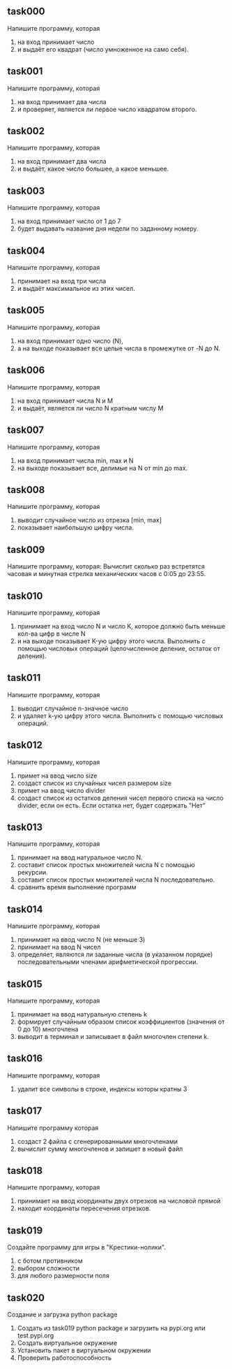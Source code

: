 ## task000

Напишите программу, которая

1. на вход принимает число
2. и выдаёт его квадрат (число умноженное на само себя).

## task001

Напишите программу, которая

1. на вход принимает два числа
2. и проверяет, является ли первое число квадратом второго.

## task002

Напишите программу, которая

1. на вход принимает два числа
2. и выдаёт, какое число большее, а какое меньшее.

## task003

Напишите программу, которая

1. на вход принимает число от 1 до 7
2. будет выдавать название дня недели по заданному номеру.

## task004

Напишите программу, которая

1. принимает на вход три числа
2. и выдаёт максимальное из этих чисел.

## task005

Напишите программу, которая

1. на вход принимает одно число (N),
2. а на выходе показывает все целые числа в промежутке от -N до N.

## task006

Напишите программу, которая

1. на вход принимает числа N и M
2. и выдаёт, является ли число N кратным числу M

## task007

Напишите программу, которая

1. на вход принимает числа min, max и N
2. на выходе показывает все, делимые на N от min до max.

## task008

Напишите программу, которая

1. выводит случайное число из отрезка [min, max]
2. показывает наибольшую цифру числа.

## task009

Напишите программу, которая:
Вычислит сколько раз встретятся часовая и минутная стрелка механических часов с 0:05 до 23:55.

## task010

Напишите программу, которая

1. принимает на вход число N и число K, которое должно быть меньше кол-ва цифр в числе N
2. и на выходе показывает K-ую цифру этого числа.
   Выполнить с помощью числовых операций (целочисленное деление, остаток от деления).

## task011

Напишите программу, которая

1. выводит случайное n-значное число
2. и удаляет k-ую цифру этого числа.
   Выполнить с помощью числовых операций.

## task012

Напишите программу, которая

1. примет на ввод число size
2. создаст список из случайных чисел размером size
3. примет на ввод число divider
4. создаст список из остатков деления чисел первого списка на число divider, если он есть. Если остатка нет, будет
   содержать "Нет"

## task013

Напишите программу, которая

1. принимает на ввод натуральное число N.
2. составит список простых множителей числа N с помощью рекурсии.
3. составит список простых множителей числа N последовательно.
4. сравнить время выполнение программ

## task014

Напишите программу, которая

1. принимает на ввод число N (не меньше 3)
2. принимает на ввод N чисел
3. определяет, являются ли заданные числа (в указанном порядке) последовательными членами арифметической прогрессии.

## task015

Напишите программу, которая

1. принимает на ввод натуральную степень k
2. формирует случайным образом список коэффициентов (значения от 0 до 10) многочлена
3. выводит в терминал и записывает в файл многочлен степени k.

## task016

Напишите программу, которая

1. удалит все символы в строке, индексы которы кратны 3

## task017

Напишитe программу которая

1. создаст 2 файла с сгенерированными многочленами
2. вычислит сумму многочленов и запишет в новый файл

## task018

Напишите программу, которая

1. принимает на ввод координаты двух отрезков на числовой прямой
2. находит координаты пересечения отрезков.

## task019

Создайте программу для игры в "Крестики-нолики".

1. с ботом противником
2. выбором сложности
3. для любого размерности поля

## task020

Создание и загрузка python package

1. Создать из task019 python package и загрузить на pypi.org или test.pypi.org
2. Создать виртуальное окружение
3. Установить пакет в виртуальном окружении
4. Проверить работоспособность